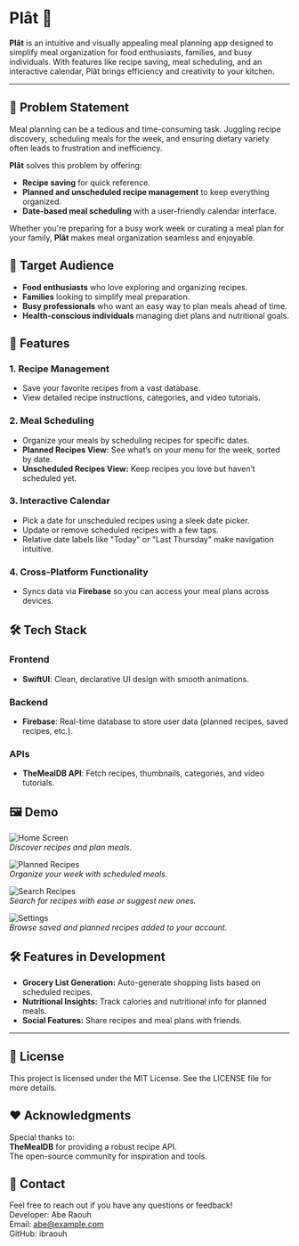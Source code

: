 # Plât 🍰

**Plât** is an intuitive and visually appealing meal planning app designed to simplify meal organization for food enthusiasts, families, and busy individuals. With features like recipe saving, meal scheduling, and an interactive calendar, Plât brings efficiency and creativity to your kitchen.

---

## 🎯 Problem Statement

Meal planning can be a tedious and time-consuming task. Juggling recipe discovery, scheduling meals for the week, and ensuring dietary variety often leads to frustration and inefficiency. 

**Plât** solves this problem by offering:
- **Recipe saving** for quick reference.
- **Planned and unscheduled recipe management** to keep everything organized.
- **Date-based meal scheduling** with a user-friendly calendar interface.

Whether you're preparing for a busy work week or curating a meal plan for your family, **Plât** makes meal organization seamless and enjoyable.


## 👥 Target Audience

- **Food enthusiasts** who love exploring and organizing recipes.
- **Families** looking to simplify meal preparation.
- **Busy professionals** who want an easy way to plan meals ahead of time.
- **Health-conscious individuals** managing diet plans and nutritional goals.


## 🚀 Features

### 1. **Recipe Management**
- Save your favorite recipes from a vast database.
- View detailed recipe instructions, categories, and video tutorials.

### 2. **Meal Scheduling**
- Organize your meals by scheduling recipes for specific dates.
- **Planned Recipes View:** See what’s on your menu for the week, sorted by date.
- **Unscheduled Recipes View:** Keep recipes you love but haven’t scheduled yet.

### 3. **Interactive Calendar**
- Pick a date for unscheduled recipes using a sleek date picker.
- Update or remove scheduled recipes with a few taps.
- Relative date labels like "Today" or "Last Thursday" make navigation intuitive.

### 4. **Cross-Platform Functionality**
- Syncs data via **Firebase** so you can access your meal plans across devices.


## 🛠️ Tech Stack

### Frontend
- **SwiftUI**: Clean, declarative UI design with smooth animations.

### Backend
- **Firebase**: Real-time database to store user data (planned recipes, saved recipes, etc.).

### APIs
- **TheMealDB API**: Fetch recipes, thumbnails, categories, and video tutorials.


## 🖼️ Demo

![Home Screen](https://via.placeholder.com/600x400?text=Home+Screen)  
*Discover recipes and plan meals.*

![Planned Recipes](https://via.placeholder.com/600x400?text=Planned+Recipes)  
*Organize your week with scheduled meals.*

![Search Recipes](https://via.placeholder.com/600x400?text=Date+Picker)  
*Search for recipes with ease or suggest new ones.*

![Settings](https://via.placeholder.com/600x400?text=Date+Picker)  
*Browse saved and planned recipes added to your account.*


## 🛠️ Features in Development

- **Grocery List Generation:** Auto-generate shopping lists based on scheduled recipes.
- **Nutritional Insights:** Track calories and nutritional info for planned meals.
- **Social Features:** Share recipes and meal plans with friends.

---

## 📝 License

This project is licensed under the MIT License. See the LICENSE file for more details.

## ❤️ Acknowledgments

Special thanks to: <br>
**TheMealDB** for providing a robust recipe API. <br>
The open-source community for inspiration and tools.

## 🔗 Contact

Feel free to reach out if you have any questions or feedback! <br>
Developer: Abe Raouh <br>
Email: abe@example.com <br>
GitHub: ibraouh
